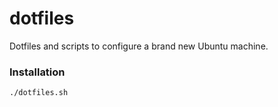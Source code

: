 # dotfiles
Dotfiles and scripts to configure a brand new Ubuntu machine.

### Installation

``` bash
./dotfiles.sh
``` 
